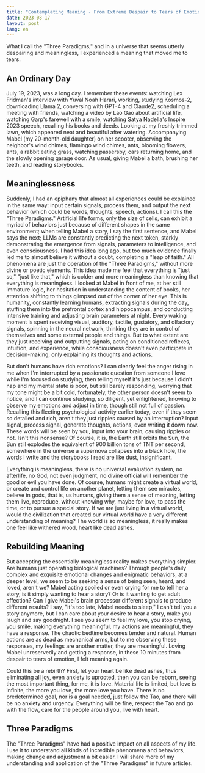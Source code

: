 ```yaml
---
title: "Contemplating Meaning - From Extreme Despair to Tears of Emotion in 10 Minutes"
date: 2023-08-17
layout: post
lang: en
---
```


What I call the "Three Paradigms," and in a universe that seems utterly despairing and meaningless, I experienced a meaning that moved me to tears.

## An Ordinary Day

July 19, 2023, was a long day. I remember these events: watching Lex Fridman's interview with Yuval Noah Harari, working, studying Kosmos-2, downloading Llama 2, conversing with GPT-4 and Claude2, scheduling a meeting with friends, watching a video by Lao Gao about artificial life, watching Garp's farewell with a smile, watching Satya Nadella's Inspire 2023 speech, recalling his books and deeds. Looking at my freshly trimmed lawn, which appeared neat and beautiful after watering. Accompanying Mabel (my 20-month-old daughter) on her scooter, observing the neighbor's wind chimes, flamingo wind chimes, ants, blooming flowers, ants, a rabbit eating grass, watching passersby, cars returning home, and the slowly opening garage door. As usual, giving Mabel a bath, brushing her teeth, and reading storybooks.

## Meaninglessness

Suddenly, I had an epiphany that almost all experiences could be explained in the same way: input certain signals, process them, and output the next behavior (which could be words, thoughts, speech, actions). I call this the "Three Paradigms." Artificial life forms, only the size of cells, can exhibit a myriad of behaviors just because of different shapes in the same environment; when telling Mabel a story, I say the first sentence, and Mabel says the next; LLMs are constantly predicting the next token, starkly demonstrating the emergence from signals, parameters to intelligence, and even consciousness. I had this idea long ago, but too much evidence finally led me to almost believe it without a doubt, completing a "leap of faith." All phenomena are just the operation of the "Three Paradigms," without more divine or poetic elements. This idea made me feel that everything is "just so," "just like that," which is colder and more meaningless than knowing that everything is meaningless. I looked at Mabel in front of me, at her still immature logic, her hesitation in understanding the content of books, her attention shifting to things glimpsed out of the corner of her eye. This is humanity, constantly learning humans, extracting signals during the day, stuffing them into the prefrontal cortex and hippocampus, and conducting intensive training and adjusting brain parameters at night. Every waking moment is spent receiving visual, auditory, tactile, gustatory, and olfactory signals, spinning in the neural network, thinking they are in control of themselves and some external people and things. But to what extent are they just receiving and outputting signals, acting on conditioned reflexes, intuition, and experience, while consciousness doesn't even participate in decision-making, only explaining its thoughts and actions.

But don't humans have rich emotions? I can clearly feel the anger rising in me when I'm interrupted by a passionate question from someone I love while I'm focused on studying, then telling myself it's just because I didn't nap and my mental state is poor, but still barely responding, worrying that my tone might be a bit cold, fortunately, the other person doesn't seem to notice, and I can continue studying, so diligent, yet enlightened, knowing to observe my emotions and adjust in time, though still not full of passion. Recalling this fleeting psychological activity earlier today, even if they seem so detailed and rich, aren't they just ripples caused by an interruption? Input signal, process signal, generate thoughts, actions, even writing it down now. These words will be seen by you, input into your brain, causing ripples or not. Isn't this nonsense? Of course, it is, the Earth still orbits the Sun, the Sun still explodes the equivalent of 900 billion tons of TNT per second, somewhere in the universe a supernova collapses into a black hole, the words I write and the storybooks I read are like dust, insignificant.

Everything is meaningless, there is no universal evaluation system, no afterlife, no God, not even judgment, no divine official will remember the good or evil you have done. Of course, humans might create a virtual world, or create and control life on another planet, letting them see miracles, believe in gods, that is, us humans, giving them a sense of meaning, letting them live, reproduce, without knowing why, maybe for love, to pass the time, or to pursue a special story. If we are just living in a virtual world, would the civilization that created our virtual world have a very different understanding of meaning? The world is so meaningless, it really makes one feel like withered wood, heart like dead ashes.

## Rebuilding Meaning

But accepting the essentially meaningless reality makes everything simpler. Are humans just operating biological machines? Through people's daily complex and exquisite emotional changes and enigmatic behaviors, at a deeper level, we seem to be seeking a sense of being seen, heard, and loved, aren't we? Mabel acting spoiled or even crying for me to tell her a story, is it simply wanting to hear a story? Or is it wanting to get adult affection? Can I give Mabel's brain processor different signals to produce different results? I say, "It's too late, Mabel needs to sleep," I can't tell you a story anymore, but I can care about your desire to hear a story, make you laugh and say goodnight. I see you seem to feel my love, you stop crying, you smile, making everything meaningful, my actions are meaningful, they have a response. The chaotic bedtime becomes tender and natural. Human actions are as dead as mechanical arms, but to me observing these responses, my feelings are another matter, they are meaningful. Loving Mabel unreservedly and getting a response, in these 10 minutes from despair to tears of emotion, I felt meaning again.

Could this be a rebirth? First, let your heart be like dead ashes, thus eliminating all joy, even anxiety is uprooted, then you can be reborn, seeing the most important thing, for me, it is love. Material life is limited, but love is infinite, the more you love, the more love you have. There is no predetermined goal, nor is a goal needed, just follow the Tao, and there will be no anxiety and urgency. Everything will be fine, respect the Tao and go with the flow, care for the people around you, live with heart.

## Three Paradigms

The "Three Paradigms" have had a positive impact on all aspects of my life. I use it to understand all kinds of incredible phenomena and behaviors, making change and adjustment a bit easier. I will share more of my understanding and application of the "Three Paradigms" in future articles.
